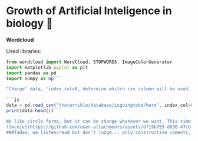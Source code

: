 # Growth of Artificial Inteligence in biology 🔬

**Wordcloud**

Used libraries:

```js
from wordcloud import WordCloud, STOPWORDS, ImageColorGenerator
import matplotlib.pyplot as plt
import pandas as pd
import numpy as np```

"Charge" data, 'index_col=0, determine whitch csv column will be used... it's cleaner than do it without, trust the process

```js
data = pd.read_csv("theterrible/database/isgoingtobe/here", index_col=0)
print(data.head())```

We like circle forms, but it can be change whatever we want. This time for educational purposes is just a circle
![wceje](https://github.com/user-attachments/assets/df19b753-d636-47cb-93b4-f6ebb7a2895b)
###Tadaa, we listen/read but don't judge... only constructive coments, and if not... i'll find you bastard trolls 

